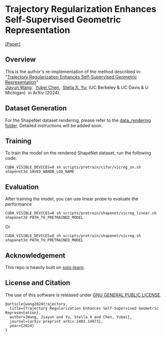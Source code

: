 # Trajectory Regularization Enhances Self-Supervised Geometric Representation
[[Paper]](https://arxiv.org/pdf/2403.14973) 

## Overview
This is the author's re-implementation of the method described in:  
"[Trajectory Regularization Enhances Self-Supervised Geometric Representation](https://arxiv.org/abs/2403.14973)"   
[Jiayun Wang](http://pwang.pw/),&nbsp; [Yubei Chen](https://redwood.berkeley.edu/people/yubei-chen/),&nbsp;
[Stella X. Yu](https://www1.icsi.berkeley.edu/~stellayu/); (UC Berkeley & UC Davis & U Michigan)&nbsp;
in ArXiv (2024).

## Dataset Generation
For the ShapeNet dataset rendering, please refer to the [data_rendering folder](./data_rendering). Detailed instructions will be added soon.

## Training
To train the model on the rendered ShapeNet dataset, run the following code:
```
CUDA_VISIBLE_DEVICES=0 sh scripts/pretrain/cifar/vicreg_sn.sh shapenet3d SAVED_WANDB_LOG_NAME
```

## Evaluation
After training the model, you can use linear probe to evaluate the performance
```
CUDA_VISIBLE_DEVICES=0 sh scripts/pretrain/shapenet/vicreg_linear.sh shapenet3d PATH_TO_PRETRAINED_MODEL
```
Or 
```
CUDA_VISIBLE_DEVICES=0 sh scripts/pretrain/shapenet/vicreg.sh shapenet3d PATH_TO_PRETRAINED_MODEL
```

## Acknowledgement
This repo is heavily built on [solo-learn](https://github.com/vturrisi/solo-learn).

## License and Citation
The use of this software is released under [GNU GENERAL PUBLIC LICENSE](./LICENSE).
```
@article{wang2024trajectory,
  title={Trajectory Regularization Enhances Self-Supervised Geometric Representation},
  author={Wang, Jiayun and Yu, Stella X and Chen, Yubei},
  journal={arXiv preprint arXiv:2403.14973},
  year={2024}
}
```